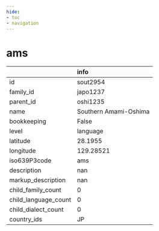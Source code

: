 ```yaml
---
hide:
- toc
- navigation
---
```

# ams
|                      | info                  |
|:---------------------|:----------------------|
| id                   | sout2954              |
| family_id            | japo1237              |
| parent_id            | oshi1235              |
| name                 | Southern Amami-Oshima |
| bookkeeping          | False                 |
| level                | language              |
| latitude             | 28.1955               |
| longitude            | 129.28521             |
| iso639P3code         | ams                   |
| description          | nan                   |
| markup_description   | nan                   |
| child_family_count   | 0                     |
| child_language_count | 0                     |
| child_dialect_count  | 0                     |
| country_ids          | JP                    |